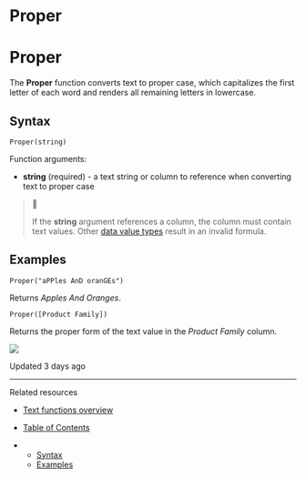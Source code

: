 # Proper

# Proper

The **Proper** function converts text to proper case, which capitalizes the first letter of each word and renders all remaining letters in lowercase.

## Syntax

```
Proper(string)
```

Function arguments:

* **string** (required) - a text string or column to reference when converting text to proper case

> 🚧
>
> If the **string** argument references a column, the column must contain text values. Other [data value types](/docs/data-types-and-formats) result in an invalid formula.

## Examples

```
Proper("aPPles AnD oranGEs")
```

Returns *Apples And Oranges*.

```
Proper([Product Family])
```

Returns the proper form of the text value in the *Product Family* column.

![](https://files.readme.io/1847ed3-mceclip0_4.png)

Updated 3 days ago

---

Related resources

* [Text functions overview](/docs/text-functions-overview)

* [Table of Contents](#)
* + [Syntax](#syntax)
  + [Examples](#examples)